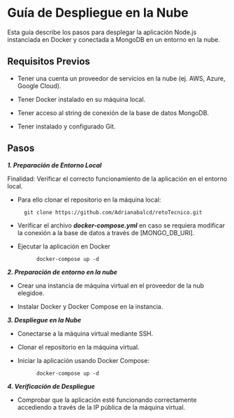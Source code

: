 # **Guía de Despliegue en la Nube**

Esta guía describe los pasos para desplegar la aplicación Node.js instanciada en Docker y conectada a MongoDB en un entorno en la nube.


## **Requisitos Previos**

- Tener una cuenta un proveedor de servicios en la nube (ej. AWS, Azure, Google Cloud).
    
- Tener Docker instalado en su máquina local.
    
- Tener acceso al string de conexión de la base de datos MongoDB.
    
- Tener instalado y configurado Git.


## **Pasos**

***1. Preparación de Entorno Local***

Finalidad: Verificar el correcto funcionamiento de la aplicación en el entorno local.

- Para ello clonar el repositorio en la máquina local:
    
        git clone https://github.com/Adrianabalcd/retoTecnico.git


- Verificar el archivo ***docker-compose.yml*** en caso se requiera modificar la conexión a la base de datos a través de [MONGO_DB_URI].

- Ejecutar la aplicación en Docker
        
            docker-compose up -d


***2. Preparación de entorno en la nube***

- Crear una instancia de máquina virtual en el proveedor de la nub elegidoe.

- Instalar Docker y Docker Compose en la instancia.


***3. Despliegue en la Nube***

- Conectarse a la máquina virtual mediante SSH.

- Clonar el repositorio en la máquina virtual.

- Iniciar la aplicación usando Docker Compose:

        
            docker-compose up -d


***4. Verificación de Despliegue***

- Comprobar que la aplicación esté funcionando correctamente accediendo a través de la IP   pública de la máquina virtual.
